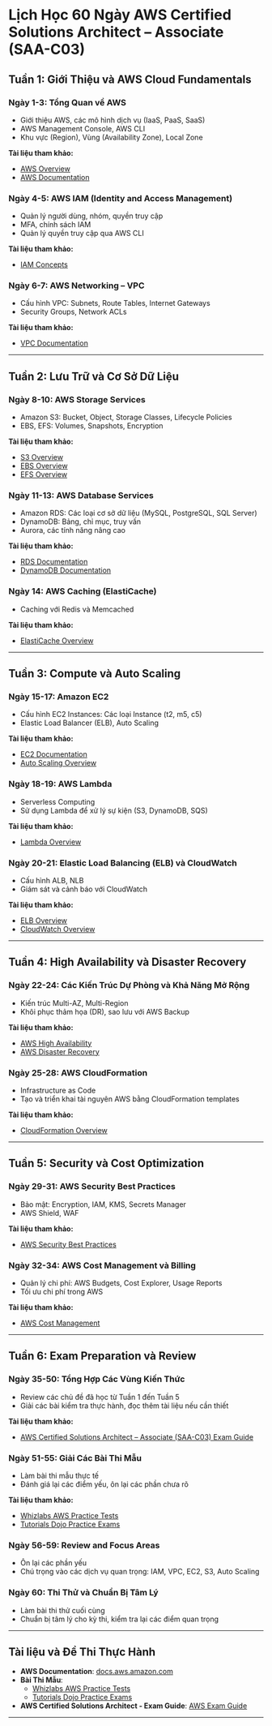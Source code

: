 
# Lịch Học 60 Ngày AWS Certified Solutions Architect – Associate (SAA-C03)

## Tuần 1: Giới Thiệu và AWS Cloud Fundamentals

### Ngày 1-3: Tổng Quan về AWS
- Giới thiệu AWS, các mô hình dịch vụ (IaaS, PaaS, SaaS)
- AWS Management Console, AWS CLI
- Khu vực (Region), Vùng (Availability Zone), Local Zone

**Tài liệu tham khảo:**
- [AWS Overview](https://aws.amazon.com/executive-insights/)
- [AWS Documentation](https://docs.aws.amazon.com/)

### Ngày 4-5: AWS IAM (Identity and Access Management)
- Quản lý người dùng, nhóm, quyền truy cập
- MFA, chính sách IAM
- Quản lý quyền truy cập qua AWS CLI

**Tài liệu tham khảo:**
- [IAM Concepts](https://docs.aws.amazon.com/IAM/latest/UserGuide/intro-structure.html)

### Ngày 6-7: AWS Networking – VPC
- Cấu hình VPC: Subnets, Route Tables, Internet Gateways
- Security Groups, Network ACLs

**Tài liệu tham khảo:**
- [VPC Documentation](https://docs.aws.amazon.com/vpc/latest/userguide/what-is-amazon-vpc.html)

---

## Tuần 2: Lưu Trữ và Cơ Sở Dữ Liệu

### Ngày 8-10: AWS Storage Services
- Amazon S3: Bucket, Object, Storage Classes, Lifecycle Policies
- EBS, EFS: Volumes, Snapshots, Encryption

**Tài liệu tham khảo:**
- [S3 Overview](https://docs.aws.amazon.com/s3/index.html)
- [EBS Overview](https://docs.aws.amazon.com/ebs/latest/userguide/ebs-ov.html)
- [EFS Overview](https://docs.aws.amazon.com/efs/latest/ug/whatisefs.html)

### Ngày 11-13: AWS Database Services
- Amazon RDS: Các loại cơ sở dữ liệu (MySQL, PostgreSQL, SQL Server)
- DynamoDB: Bảng, chỉ mục, truy vấn
- Aurora, các tính năng nâng cao

**Tài liệu tham khảo:**
- [RDS Documentation](https://docs.aws.amazon.com/rds/index.html)
- [DynamoDB Documentation](https://docs.aws.amazon.com/dynamodb/index.html)

### Ngày 14: AWS Caching (ElastiCache)
- Caching với Redis và Memcached

**Tài liệu tham khảo:**
- [ElastiCache Overview](https://docs.aws.amazon.com/elasticache/latest/userguide/WhatIs.html)

---

## Tuần 3: Compute và Auto Scaling

### Ngày 15-17: Amazon EC2
- Cấu hình EC2 Instances: Các loại Instance (t2, m5, c5)
- Elastic Load Balancer (ELB), Auto Scaling

**Tài liệu tham khảo:**
- [EC2 Documentation](https://docs.aws.amazon.com/ec2/index.html)
- [Auto Scaling Overview](https://docs.aws.amazon.com/autoscaling/index.html)

### Ngày 18-19: AWS Lambda
- Serverless Computing
- Sử dụng Lambda để xử lý sự kiện (S3, DynamoDB, SQS)

**Tài liệu tham khảo:**
- [Lambda Overview](https://docs.aws.amazon.com/lambda/latest/dg/welcome.html)

### Ngày 20-21: Elastic Load Balancing (ELB) và CloudWatch
- Cấu hình ALB, NLB
- Giám sát và cảnh báo với CloudWatch

**Tài liệu tham khảo:**
- [ELB Overview](https://docs.aws.amazon.com/elasticloadbalancing/latest/userguide/Welcome.html)
- [CloudWatch Overview](https://docs.aws.amazon.com/cloudwatch/index.html)

---

## Tuần 4: High Availability và Disaster Recovery

### Ngày 22-24: Các Kiến Trúc Dự Phòng và Khả Năng Mở Rộng
- Kiến trúc Multi-AZ, Multi-Region
- Khôi phục thảm họa (DR), sao lưu với AWS Backup

**Tài liệu tham khảo:**
- [AWS High Availability](https://aws.amazon.com/architecture/)
- [AWS Disaster Recovery](https://aws.amazon.com/disaster-recovery/)

### Ngày 25-28: AWS CloudFormation
- Infrastructure as Code
- Tạo và triển khai tài nguyên AWS bằng CloudFormation templates

**Tài liệu tham khảo:**
- [CloudFormation Overview](https://docs.aws.amazon.com/cloudformation/index.html)

---

## Tuần 5: Security và Cost Optimization

### Ngày 29-31: AWS Security Best Practices
- Bảo mật: Encryption, IAM, KMS, Secrets Manager
- AWS Shield, WAF

**Tài liệu tham khảo:**
- [AWS Security Best Practices](https://aws.amazon.com/security/)

### Ngày 32-34: AWS Cost Management và Billing
- Quản lý chi phí: AWS Budgets, Cost Explorer, Usage Reports
- Tối ưu chi phí trong AWS

**Tài liệu tham khảo:**
- [AWS Cost Management](https://aws.amazon.com/aws-cost-management/)

---

## Tuần 6: Exam Preparation và Review

### Ngày 35-50: Tổng Hợp Các Vùng Kiến Thức
- Review các chủ đề đã học từ Tuần 1 đến Tuần 5
- Giải các bài kiểm tra thực hành, đọc thêm tài liệu nếu cần thiết

**Tài liệu tham khảo:**
- [AWS Certified Solutions Architect – Associate (SAA-C03) Exam Guide](https://aws.amazon.com/certification/certified-solutions-architect-associate/)

### Ngày 51-55: Giải Các Bài Thi Mẫu
- Làm bài thi mẫu thực tế
- Đánh giá lại các điểm yếu, ôn lại các phần chưa rõ

**Tài liệu tham khảo:**
- [Whizlabs AWS Practice Tests](https://www.whizlabs.com/aws-certified-solutions-architect-associate/)
- [Tutorials Dojo Practice Exams](https://tutorialsdojo.com/aws-certified-solutions-architect-associate-saa-c03/)

### Ngày 56-59: Review and Focus Areas
- Ôn lại các phần yếu
- Chú trọng vào các dịch vụ quan trọng: IAM, VPC, EC2, S3, Auto Scaling

### Ngày 60: Thi Thử và Chuẩn Bị Tâm Lý
- Làm bài thi thử cuối cùng
- Chuẩn bị tâm lý cho kỳ thi, kiểm tra lại các điểm quan trọng

---

## Tài liệu và Đề Thi Thực Hành
- **AWS Documentation**: [docs.aws.amazon.com](https://docs.aws.amazon.com/)
- **Bài Thi Mẫu**:
  - [Whizlabs AWS Practice Tests](https://www.whizlabs.com/aws-certified-solutions-architect-associate/)
  - [Tutorials Dojo Practice Exams](https://tutorialsdojo.com/aws-certified-solutions-architect-associate-saa-c03/)
- **AWS Certified Solutions Architect - Exam Guide**: [AWS Exam Guide](https://aws.amazon.com/certification/certified-solutions-architect-associate/)

---

